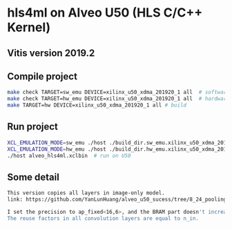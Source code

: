 # hls4ml on Alveo U50 (HLS C/C++ Kernel)
## Vitis version 2019.2
## Compile project
```bash
make check TARGET=sw_emu DEVICE=xilinx_u50_xdma_201920_1 all  # software emulation
make check TARGET=hw_emu DEVICE=xilinx_u50_xdma_201920_1 all  # hardware emulation
make TARGET=hw DEVICE=xilinx_u50_xdma_201920_1 all # build
```
## Run project
```bash
XCL_EMULATION_MODE=sw_emu ./host ./build_dir.sw_emu.xilinx_u50_xdma_201920_1/alveo_hls4ml.xclbin  # software emulation
XCL_EMULATION_MODE=hw_emu ./host ./build_dir.hw_emu.xilinx_u50_xdma_201920_1/alveo_hls4ml.xclbin  # hardware emulation
./host alveo_hls4ml.xclbin  # run on U50
```
## Some detail
```bash
This version copies all layers in image-only model.
link: https://github.com/YanLunHuang/alveo_u50_sucess/tree/8_24_pooling_again

I set the precision to ap_fixed<16,6>, and the BRAM part doesn't increase a lot compared to ap_fixed<10,6>.
The reuse factors in all convolution layers are equal to n_in.
```
